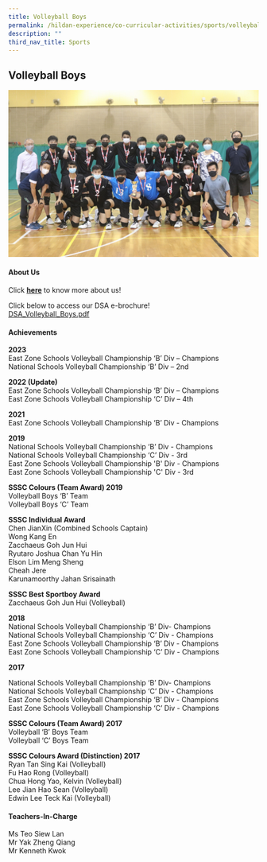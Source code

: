 ```yaml
---
title: Volleyball Boys
permalink: /hildan-experience/co-curricular-activities/sports/volleyball-boys/
description: ""
third_nav_title: Sports
---
```

Volleyball Boys
---------------


![](/images/CCA/VB%20Boys.jpg)


#### About Us

Click&nbsp;**[here](/files/CCA/Volleyball_Boys_presentation_V2.pdf)**&nbsp;to know more&nbsp;about us!  
  
Click below to access our DSA e-brochure!  
[DSA\_Volleyball\_Boys.pdf](/files/CCA/DSA_Volleyball_Boys.pdf)

#### Achievements

**2023**<br>
East Zone Schools Volleyball Championship ‘B’ Div – Champions<br>
National Schools Volleyball Championship ‘B’ Div – 2nd

**2022 (Update)**<br>
East Zone Schools Volleyball Championship ‘B’ Div – Champions<br>
East Zone Schools Volleyball Championship ‘C’ Div – 4th


**2021**<br>
East Zone Schools Volleyball Championship ‘B’ Div - Champions

**2019**<br>
National Schools Volleyball Championship ‘B’ Div - Champions  
National Schools Volleyball Championship ‘C’ Div&nbsp;\- 3rd  
East Zone Schools Volleyball Championship 'B' Div&nbsp;\- Champions  
East Zone Schools Volleyball Championship 'C' Div&nbsp;\- 3rd

**SSSC Colours (Team Award) 2019**  
Volleyball Boys ‘B’ Team  
Volleyball Boys ‘C’ Team  
  
**SSSC Individual Award**  
Chen JianXin (Combined Schools Captain)  
Wong Kang En  
Zacchaeus Goh Jun Hui  
Ryutaro Joshua Chan Yu Hin  
Elson Lim Meng Sheng  
Cheah Jere  
Karunamoorthy Jahan Srisainath

**SSSC Best Sportboy Award**  
Zacchaeus Goh Jun Hui&nbsp;(Volleyball)

  

**2018**  
National Schools Volleyball Championship ‘B’ Div-&nbsp;Champions  
National Schools Volleyball Championship ‘C’ Div -&nbsp;Champions  
East Zone Schools Volleyball Championship ‘B’ Div -&nbsp;Champions  
East Zone Schools Volleyball Championship ‘C’ Div&nbsp;\-&nbsp;Champions&nbsp;

  

**2017**

National Schools Volleyball Championship ‘B’ Div-&nbsp;Champions  
National Schools Volleyball Championship ‘C’ Div -&nbsp;Champions  
East Zone Schools Volleyball Championship ‘B’ Div -&nbsp;Champions  
East Zone Schools Volleyball Championship ‘C’ Div&nbsp;\-&nbsp;Champions&nbsp;

  

**SSSC Colours (Team Award) 2017**  
Volleyball ‘B’ Boys Team  
Volleyball ‘C’ Boys Team

**SSSC Colours Award (Distinction) 2017**  
Ryan Tan Sing Kai (Volleyball)  
Fu Hao Rong (Volleyball)  
Chua Hong Yao, Kelvin (Volleyball)  
Lee Jian Hao Sean (Volleyball)  
Edwin Lee Teck Kai (Volleyball)

#### Teachers-In-Charge

Ms Teo Siew Lan  
Mr Yak Zheng Qiang  
Mr Kenneth Kwok